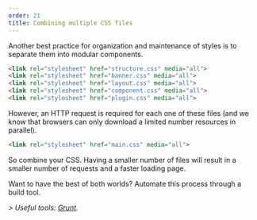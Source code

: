 ```yaml
---
order: 21
title: Combining multiple CSS files
---
```


Another best practice for organization and maintenance of styles is to separate them into modular components.

```html
<link rel="stylesheet" href="structure.css" media="all">
<link rel="stylesheet" href="banner.css" media="all">
<link rel="stylesheet" href="layout.css" media="all">
<link rel="stylesheet" href="component.css" media="all">
<link rel="stylesheet" href="plugin.css" media="all">
```

However, an HTTP request is required for each one of these files (and we know that browsers can only download a limited number resources in parallel).

```html
<link rel="stylesheet" href="main.css" media="all">
```

So combine your CSS. Having a smaller number of files will result in a smaller number of requests and a faster loading page.

Want to have the best of both worlds? Automate this process through a build tool.

*> Useful tools: [Grunt](http://gruntjs.com/).*
